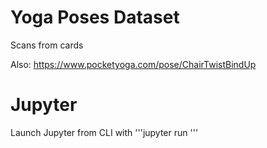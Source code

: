 # Yoga Poses Dataset

Scans from cards

Also: https://www.pocketyoga.com/pose/ChairTwistBindUp

# Jupyter

Launch Jupyter from CLI with
'''jupyter run '''


